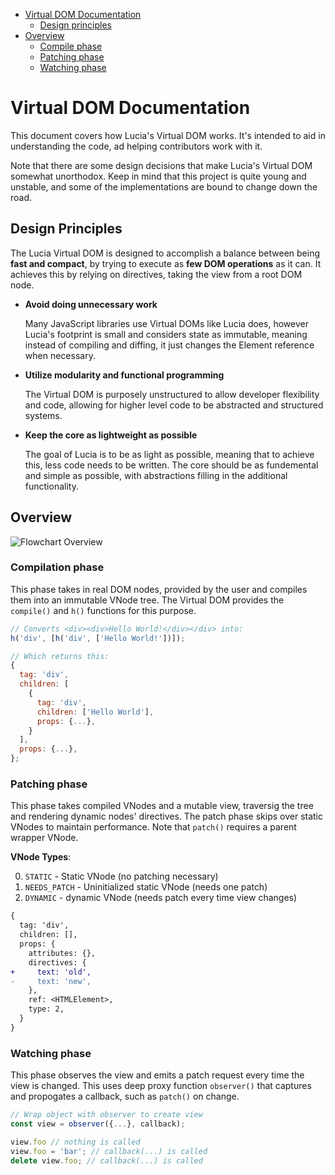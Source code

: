 - [Virtual DOM Documentation](#virtual-dom-documentation)
  - [Design principles](#design-principles)
- [Overview](#overview)
  - [Compile phase](#compilation-phase)
  - [Patching phase](#patching-phase)
  - [Watching phase](#watching-phase)

# Virtual DOM Documentation

This document covers how Lucia's Virtual DOM works. It's intended to aid in understanding the code, ad helping contributors work with it.

Note that there are some design decisions that make Lucia's Virtual DOM somewhat unorthodox. Keep in mind that this project is quite young and unstable, and some of the implementations are bound to change down the road.

## Design Principles

The Lucia Virtual DOM is designed to accomplish a balance between being **fast and compact**, by trying to execute as **few DOM operations** as it can. It achieves this by relying on directives, taking the view from a root DOM node.

- **Avoid doing unnecessary work**

  Many JavaScript libraries use Virtual DOMs like Lucia does, however Lucia's footprint is small and considers state as immutable, meaning instead of compiling and diffing, it just changes the Element reference when necessary.

- **Utilize modularity and functional programming**

  The Virtual DOM is purposely unstructured to allow developer flexibility and code, allowing for higher level code to be abstracted and structured systems.

- **Keep the core as lightweight as possible**

  The goal of Lucia is to be as light as possible, meaning that to achieve this, less code needs to be written. The core should be as fundemental and simple as possible, with abstractions filling in the additional functionality.

## Overview

![Flowchart Overview](https://chart.googleapis.com/chart?cht=gv&chl=graph{Virtual_DOM--Compile[type=s];Virtual_DOM--Patch[type=s];Virtual_DOM--Watch[type=s];})

### Compilation phase

This phase takes in real DOM nodes, provided by the user and compiles them into an immutable VNode tree. The Virtual DOM provides the `compile()` and `h()` functions for this purpose.

```js
// Converts <div><div>Hello World!</div></div> into:
h('div', [h('div', ['Hello World!'])]);

// Which returns this:
{
  tag: 'div',
  children: [
    {
      tag: 'div',
      children: ['Hello World'],
      props: {...},
    }
  ],
  props: {...},
};
```

### Patching phase

This phase takes compiled VNodes and a mutable view, traversig the tree and rendering dynamic nodes' directives. The patch phase skips over static VNodes to maintain performance. Note that `patch()` requires a parent wrapper VNode.

**VNode Types**:

0. `STATIC` - Static VNode (no patching necessary)
1. `NEEDS_PATCH` - Uninitialized static VNode (needs one patch)
2. `DYNAMIC` - dynamic VNode (needs patch every time view changes)

```diff
{
  tag: 'div',
  children: [],
  props: {
    attributes: {},
    directives: {
+     text: 'old',
-     text: 'new',
    },
    ref: <HTMLElement>,
    type: 2,
  }
}
```

### Watching phase

This phase observes the view and emits a patch request every time the view is changed. This uses deep proxy function `observer()` that captures and propogates a callback, such as `patch()` on change.

```js
// Wrap object with observer to create view
const view = observer({...}, callback);

view.foo // nothing is called
view.foo = 'bar'; // callback(...) is called
delete view.foo; // callback(...) is called
```
